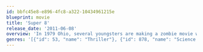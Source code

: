 ```yaml
---
id: bbfc45e8-e896-4fc8-a322-10434961215e
blueprint: movie
title: 'Super 8'
release_date: '2011-06-08'
overview: 'In 1979 Ohio, several youngsters are making a zombie movie with a Super-8 camera. In the midst of filming, the friends witness a horrifying train derailment and are lucky to escape with their lives. They soon discover that the catastrophe was no accident, as a series of unexplained events and disappearances soon follows. Deputy Jackson Lamb, the father of one of the kids, searches for the terrifying truth behind the crash.'
genres: '[{"id": 53, "name": "Thriller"}, {"id": 878, "name": "Science Fiction"}, {"id": 9648, "name": "Mystery"}]'
---
```

